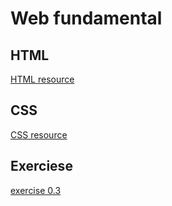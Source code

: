 # Web fundamental

## HTML

[HTML resource]('/html.md')

## CSS

[CSS resource]('/css.md')

## Exerciese

[exercise 0.3]('/new_note.md')
